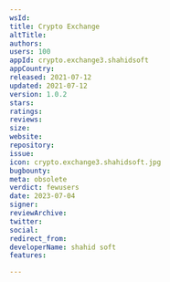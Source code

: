 ```yaml
---
wsId: 
title: Crypto Exchange
altTitle: 
authors: 
users: 100
appId: crypto.exchange3.shahidsoft
appCountry: 
released: 2021-07-12
updated: 2021-07-12
version: 1.0.2
stars: 
ratings: 
reviews: 
size: 
website: 
repository: 
issue: 
icon: crypto.exchange3.shahidsoft.jpg
bugbounty: 
meta: obsolete
verdict: fewusers
date: 2023-07-04
signer: 
reviewArchive: 
twitter: 
social: 
redirect_from: 
developerName: shahid soft
features: 

---
```


